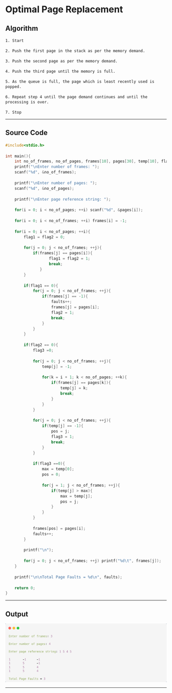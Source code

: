 # Optimal Page Replacement

## Algorithm

    1. Start

    2. Push the first page in the stack as per the memory demand.

    3. Push the second page as per the memory demand.

    4. Push the third page until the memory is full.

    5. As the queue is full, the page which is least recently used is popped.

    6. Repeat step 4 until the page demand continues and until the processing is over.

    7. Stop
    
---

## Source Code

```c
#include<stdio.h>

int main(){
    int no_of_frames, no_of_pages, frames[10], pages[30], temp[10], flag1, flag2, flag3, i, j, k, pos, max, faults = 0;
    printf("\nEnter number of frames: ");
    scanf("%d", &no_of_frames);

    printf("\nEnter number of pages: ");
    scanf("%d", &no_of_pages);

    printf("\nEnter page reference string: ");

    for(i = 0; i < no_of_pages; ++i) scanf("%d", &pages[i]);

    for(i = 0; i < no_of_frames; ++i) frames[i] = -1;

    for(i = 0; i < no_of_pages; ++i){
        flag1 = flag2 = 0;

        for(j = 0; j < no_of_frames; ++j){
            if(frames[j] == pages[i]){
                   flag1 = flag2 = 1;
                   break;
               }
        }

        if(flag1 == 0){
            for(j = 0; j < no_of_frames; ++j){
                if(frames[j] == -1){
                    faults++;
                    frames[j] = pages[i];
                    flag2 = 1;
                    break;
                }
            }    
        }

        if(flag2 == 0){
            flag3 =0;

            for(j = 0; j < no_of_frames; ++j){
                temp[j] = -1;

                for(k = i + 1; k < no_of_pages; ++k){
                    if(frames[j] == pages[k]){
                        temp[j] = k;
                        break;
                    }
                }
            }

            for(j = 0; j < no_of_frames; ++j){
                if(temp[j] == -1){
                    pos = j;
                    flag3 = 1;
                    break;
                }
            }

            if(flag3 ==0){
                max = temp[0];
                pos = 0;

                for(j = 1; j < no_of_frames; ++j){
                    if(temp[j] > max){
                        max = temp[j];
                        pos = j;
                    }
                }               
            }

            frames[pos] = pages[i];
            faults++;
        }

        printf("\n");

        for(j = 0; j < no_of_frames; ++j) printf("%d\t", frames[j]);
    }

    printf("\n\nTotal Page Faults = %d\n", faults);

    return 0;
} 
```

---

## Output

![Optimal Page Replacement](./LR11.png)

---